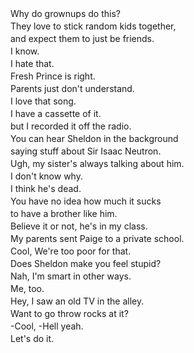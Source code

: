 
Why do grownups do this?　　  
They love to stick random kids together,　　  
and expect them to just be friends.　　  
I know.　　  
I hate that.　　  
Fresh Prince is right.　　  
Parents just don't understand.　　  
I love that song.　　  
I have a cassette of it.　　  
but I recorded it off the radio.　　  
You can hear Sheldon in the background　　  
saying stuff about Sir Isaac Neutron.　　  
Ugh, my sister's always talking about him.　　  
I don't know why.　　  
I think he's dead.　　  
You have no idea how much it sucks　　  
to have a brother like him.　　  
Believe it or not, he's in my class.　　  
My parents sent Paige to a private school.　　  
Cool, We're too poor for that.　　  
Does Sheldon make you feel stupid?　　  
Nah, I'm smart in other ways.　　  
Me, too.　　  
Hey, I saw an old TV in the alley.　　  
Want to go throw rocks at it?　　  
-Cool, -Hell yeah.　　  
Let's do it.　　

